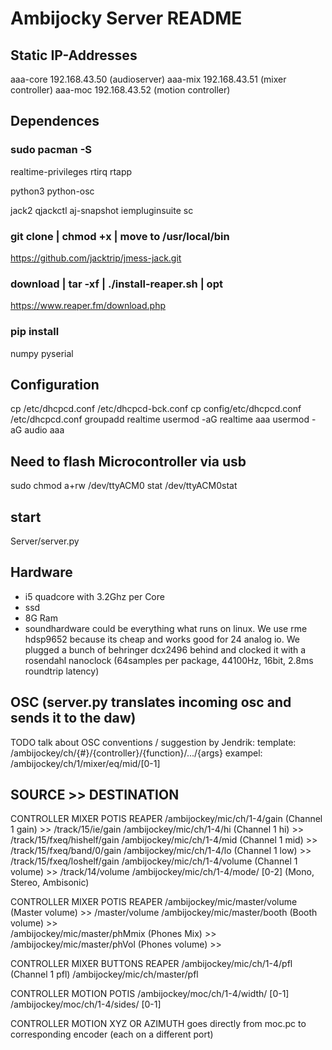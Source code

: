 # Ambijocky Server README

## Static IP-Addresses
aaa-core 192.168.43.50 (audioserver)
aaa-mix 192.168.43.51 (mixer controller)
aaa-moc 192.168.43.52 (motion controller)

## Dependences

### sudo pacman -S 
realtime-privileges
rtirq
rtapp

python3 
python-osc

jack2
qjackctl
aj-snapshot
iempluginsuite 
sc

### git clone | chmod +x | move to /usr/local/bin
https://github.com/jacktrip/jmess-jack.git

### download | tar -xf | ./install-reaper.sh | opt
https://www.reaper.fm/download.php

### pip install
numpy 
pyserial

## Configuration
cp /etc/dhcpcd.conf /etc/dhcpcd-bck.conf
cp config/etc/dhcpcd.conf /etc/dhcpcd.conf
groupadd realtime
usermod -aG realtime aaa
usermod -aG audio aaa

## Need to flash Microcontroller via usb
sudo chmod a+rw /dev/ttyACM0
stat /dev/ttyACM0stat

## start
Server/server.py

## Hardware
- i5 quadcore with 3.2Ghz per Core
- ssd
- 8G Ram
- soundhardware could be everything what runs on linux. We use rme hdsp9652 because its cheap and works good for 24 analog io. We plugged a bunch of behringer dcx2496 behind and clocked it with a rosendahl nanoclock (64samples per package, 44100Hz, 16bit, 2.8ms roundtrip latency)

## OSC (server.py translates incoming osc and sends it to the daw)
TODO talk about OSC conventions / suggestion by Jendrik:
template: /ambijockey/ch/{#}/{controller}/{function}/.../{args}
exampel: /ambijockey/ch/1/mixer/eq/mid/[0-1]

SOURCE                          >>  DESTINATION
----------------------------------------------------------------------
CONTROLLER MIXER POTIS              REAPER
/ambijockey/mic/ch/1-4/gain         (Channel 1 gain)     >>  /track/15/ie/gain
/ambijockey/mic/ch/1-4/hi           (Channel 1 hi)       >>  /track/15/fxeq/hishelf/gain
/ambijockey/mic/ch/1-4/mid          (Channel 1 mid)      >>  /track/15/fxeq/band/0/gain
/ambijockey/mic/ch/1-4/lo           (Channel 1 low)      >>  /track/15/fxeq/loshelf/gain
/ambijockey/mic/ch/1-4/volume       (Channel 1 volume)   >>  /track/14/volume
/ambijockey/mic/ch/1-4/mode/ [0-2]  (Mono, Stereo, Ambisonic)

CONTROLLER MIXER POTIS              REAPER
/ambijockey/mic/master/volume        (Master volume)      >>  /master/volume
/ambijockey/mic/master/booth         (Booth volume)       >>  
/ambijockey/mic/master/phMmix        (Phones Mix)         >>  
/ambijockey/mic/master/phVol         (Phones volume)      >>  

CONTROLLER MIXER BUTTONS            REAPER
/ambijockey/mic/ch/1-4/pfl          (Channel 1 pfl)
/ambijockey/mic/ch/master/pfl

CONTROLLER MOTION POTIS
/ambijockey/moc/ch/1-4/width/ [0-1]
/ambijockey/moc/ch/1-4/sides/ [0-1]

CONTROLLER MOTION XYZ OR AZIMUTH
goes directly from moc.pc to corresponding encoder (each on a different port)
